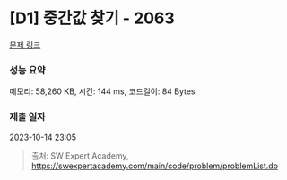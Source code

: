 # [D1] 중간값 찾기 - 2063 

[문제 링크](https://swexpertacademy.com/main/code/problem/problemDetail.do?contestProbId=AV5QPsXKA2UDFAUq) 

### 성능 요약

메모리: 58,260 KB, 시간: 144 ms, 코드길이: 84 Bytes

### 제출 일자

2023-10-14 23:05



> 출처: SW Expert Academy, https://swexpertacademy.com/main/code/problem/problemList.do
